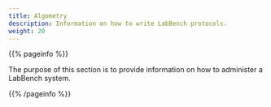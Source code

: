 ```yaml
---
title: Algometry
description: Information on how to write LabBench protocols.
weight: 20
---
```


{{% pageinfo %}}

The purpose of this section is to provide information on how to administer a LabBench system.

{{% /pageinfo %}}